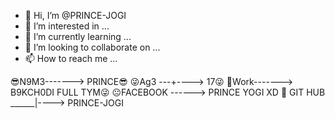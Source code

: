 - 👋 Hi, I’m @PRINCE-JOGI
- 👀 I’m interested in ...
- 🌱 I’m currently learning ...
- 💞️ I’m looking to collaborate on ...
- 📫 How to reach me ...

<!---
PRINCE-JOGI/PRINCE-JOGI is a ✨ special ✨ repository because its `README.md` (this file) appears on your GitHub profile.
You can click the Preview link to take a look at your changes.
--->
😎N9M3-------> PRINCE😎
😜Ag3 ---+----> 17😜
🧐Work-------> B9KCH0DI FULL TYM😜
😐FACEBOOK ------> PRINCE YOGI XD
💾 GIT HUB ______|----> PRINCE-JOGI

